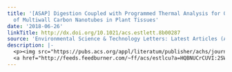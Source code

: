 ```yaml
---
title: '[ASAP] Digestion Coupled with Programmed Thermal Analysis for Quantification
  of Multiwall Carbon Nanotubes in Plant Tissues'
date: '2018-06-26'
linkTitle: http://dx.doi.org/10.1021/acs.estlett.8b00287
source: 'Environmental Science & Technology Letters: Latest Articles (ACS Publications)'
description: |-
  <p><img src="https://pubs.acs.org/appl/literatum/publisher/achs/journals/content/estlcu/0/estlcu.ahead-of-print/acs.estlett.8b00287/20180625/images/medium/ez-2018-002879_0004.gif" alt="TOC Graphic"/></p><div><cite>Environmental Science & Technology Letters</cite></div><div>DOI: 10.1021/acs.estlett.8b00287</div><div class="feedflare">
  <a href="http://feeds.feedburner.com/~ff/acs/estlcu?a=HQBNUCrCUVI:2SWDxq5B47E:yIl2AUoC8zA"><img src="http://feeds.feedburner.com/~ff/acs/estlcu?d=yIl2AUoC8zA" borde
---
```

